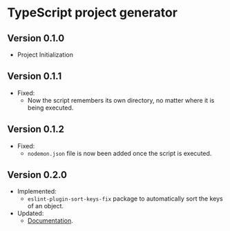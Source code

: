 # TypeScript project generator

## Version 0.1.0

- Project Initialization

## Version 0.1.1

- Fixed:
  - Now the script remembers its own directory, no matter where it is being executed.

## Version 0.1.2

- Fixed:
  - `nodemon.json` file is now been added once the script is executed.

## Version 0.2.0

- Implemented:
  - `eslint-plugin-sort-keys-fix` package to automatically sort the keys of an object.
- Updated:
  - [Documentation](https://github.com/AnthonyLzq/typescript-project-generator#readme).
